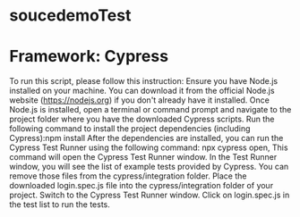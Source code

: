 # soucedemoTest
# Framework: Cypress
To run this script, please follow this instruction:
Ensure you have Node.js installed on your machine. You can download it from the official Node.js website (https://nodejs.org) if you don't already have it installed.
Once Node.js is installed, open a terminal or command prompt and navigate to the project folder where you have the downloaded Cypress scripts.
Run the following command to install the project dependencies (including Cypress):npm install
After the dependencies are installed, you can run the Cypress Test Runner using the following command: npx cypress open, This command will open the Cypress Test Runner window.
In the Test Runner window, you will see the list of example tests provided by Cypress. You can remove those files from the cypress/integration folder.
Place the downloaded login.spec.js file into the cypress/integration folder of your project.
Switch to the Cypress Test Runner window.
Click on login.spec.js in the test list to run the tests.
